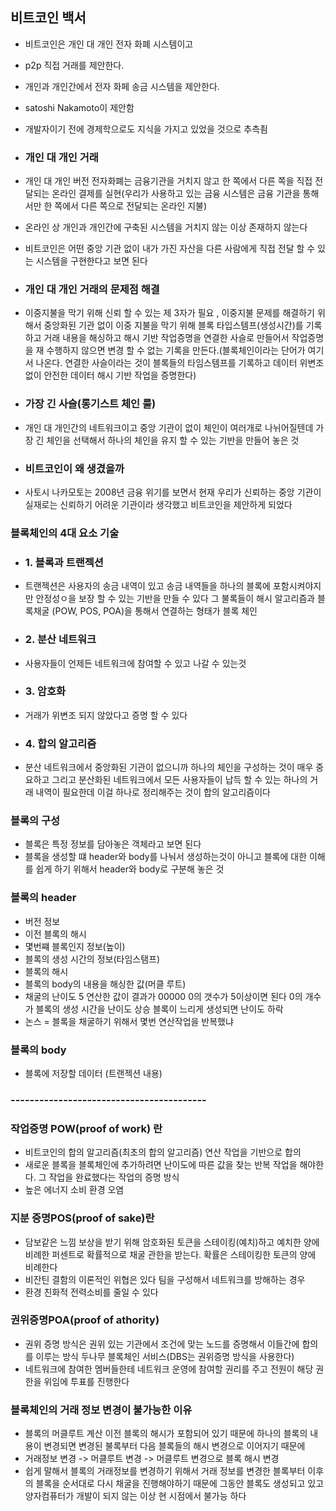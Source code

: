 ## 비트코인 백서
- 비트코인은 개인 대 개인 전자 화폐 시스템이고
- p2p 직접 거래를 제안한다.
- 개인과 개인간에서 전자 화페 송금 시스템을 제안한다.
- satoshi Nakamoto이 제안함
- 개발자이기 전에 경제학으로도 지식을 가지고 있었을 것으로 추측죔

- ### 개인 대 개인 거래
- 개인 대 개인 버전 전자화폐는 금융기관을 거치지 않고 한 쪽에서 다른 쪽을 직접 전달되는 온라인 결제를 실현(우리가 사용하고 있는 금융 시스템은 금융 기관을 통해서만 한 쪽에서 다른 쪽으로 전달되는 온라인 지불)
- 온라인 상 개인과 개인간에 구축된 시스템을 거치지 않는 이상 존재하지 않는다
- 비트코인은 어떤 중앙 기관 없이 내가 가진 자산을 다른 사람에게 직접 전달 할 수 있는 시스템을 구현한다고 보면 된다

- ### 개인 대 개인 거래의 문제점 해결
- 이중지불을 막기 위해 신뢰 할 수 있는 제 3자가 필요 , 이중지불 문제를 해결하기 위해서 중앙화된 기관 없이 이중 지불을 막기 위해 블록 타입스템프(생성시간)를 기록하고 거래 내용을 해싱하고 해시 기반 작업증명을 연결한 사슬로 만들어서 작업증명을 재 수행하지 않으면 변경 할 수 없는 기록을 만든다.(블록체인이라는 단어가 여기서 나온다. 연결한 사슬이라는 것이 블록들의 타임스템프를 기록하고 데이터 위변조 없이 안전한 데이터 해시 기반 작업을 증명한다)

- ### 가장 긴 사슬(롱기스트 체인 룰)
- 개인 대 개인간의 네트워크이고 중앙 기관이 없이 체인이 여러개로 나뉘어질텐데 가장 긴 체인을 선택해서 하나의 체인을 유지 할 수 있는 기반을 만들어 놓은 것

- ### 비트코인이 왜 생겼을까
- 사토시 나카모토는 2008년 금융 위기를 보면서 현재 우리가 신뢰하는 중앙 기관이 실재로는 신뢰하기 어려운 기관이라 생각했고 비트코인을 제안하게 되었다

### 블록체인의 4대 요소 기술
- ### 1. 블록과 트랜젝션
- 트랜젝션은 사용자의 송금 내역이 있고 송금 내역들을 하나의 블록에 포함시켜야지만 안정성ㅇ을 보장 할 수 있는 기반을 만들 수 있다 그 불록들이 해시 알고리즘과 블록채굴
(POW, POS, POA)을 통해서 연결하는 형태가 블록 체인

- ### 2. 분산 네트워크
- 사용자들이 언제든 네트워크에 참여할 수 있고 나갈 수 있는것

- ### 3. 암호화
- 거래가 위변조 되지 않았다고 증명 할 수 있다

- ### 4. 합의 알고리즘
- 분산 네트워크에서 중앙화된 기관이 없으니까 하나의 체인을 구성하는 것이 매우 중요하고 그리고 분산화된 네트워크에서 모든 사용자들이 납득 할 수 있는 하나의 거래 내역이 필요한데 이걸 하나로 정리해주는 것이 합의 알고리즘이다

### 블록의 구성
- 블록은 특정 정보를 담아놓은 객체라고 보면 된다
- 블록을 생성할 떄 header와 body를 나눠서 생성하는것이 아니고 블록에 대한 이해를 쉽게 하기 위해서 header와 body로 구분해 놓은 것

### 블록의 header
- 버전 정보
- 이전 블록의 해시
- 몇번쨰 블록인지 정보(높이)
- 블록의 생성 시간의 정보(타임스탬프)
- 블록의 해시
- 블록의 body의 내용을 해싱한 값(머클 루트)
- 채굴의 난이도 5 연산한 값이 결과가 00000 0의 갯수가 5이상이면 된다 0의 개수가 블록의 생성 시간을 난이도 상승 블록이 느리게 생성되면 난이도 하락
- 논스 = 블록을 채굴하기 위해서 몇번 연산작업을 반복했냐

### 블록의 body
- 블록에 저장할 데이터 (트랜젝션 내용)
### -----------------------------------------

### 작업증명 POW(proof of work) 란
- 비트코인의 합의 알고리즘(최초의 합의 알고리즘) 연산 작업을 기반으로 합의
- 새로운 블록을 블록체인에 추가하려면 난이도에 따른 값을 찾는 반복 작업을 해야한다. 그 작업을 완료했다는 작업의 증명 방식
- 높은 에너지 소비 환경 오염

### 지분 증명POS(proof of sake)란
- 담보같은 느낌 보상을 받기 위해 암호화된 토큰을 스테이킹(예치)하고 예치한 양에 비례한 퍼센트로 확률적으로 채굴 관한을 받는다. 확률은 스테이킹한 토큰의 양에 비례한다
- 비잔틴 결함의 이론적인 위협은 있다 팀을 구성해서 네트워크를 방해하는 경우
- 환경 친화적 전력소비를 줄일 수 있다

### 권위증명POA(proof of athority)
- 권위 증명 방식은 권위 있는 기관에서 조건에 맞는 노드를 증명해서 이들간에 합의를 이루는 방식 두나무 블록체인 서비스(DBS는 권위증명 방식을 사용한다)
- 네트워크에 참여한 멤버들한테 네트워크 운영에 참여할 권리를 주고 전원이 해당 권한을 위임에 투표를 진행한다

### 블록체인의 거래 정보 변경이 불가능한 이유
- 블록의 머클루트 계산 이전 블록의 해시가 포함되어 있기 때문에 하나의 블록의 내용이 변경되면 변경된 불록부터 다음 블록들의 해시 변경으로 이어지기 때문에
- 거래정보 변경 -> 머클루트 변경 -> 머클루트 변경으로 블록 해시 변경
- 쉽게 말해서 블록의 거래정보를 변경하기 위해서 거래 정보를 변경한 블록부터 이후의 블록을 순서대로 다시 채굴을 진행해야하기 때문에 그동안 블록도 생성되고 있고 양자컴퓨터가 개발이 되지 않는 이상 현 시점에서 불가능 하다